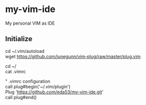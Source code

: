 # my-vim-ide
My personal VIM as IDE  

## Initialize  
cd ~/.vim/autoload  
wget https://github.com/junegunn/vim-plug/raw/master/plug.vim  

cd ~/  
cat .vimrc  

" .vimrc configuration  
call plug#begin('~/.vim/plugin')  
Plug 'https://github.com/eda53/my-vim-ide.git'  
call plug#end()  


